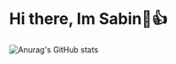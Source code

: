 # Hi there, Im Sabin🤙👍
![Anurag's GitHub stats](https://github-readme-stats.vercel.app/api?username=sabhattrai&show_icons=true&theme=radical)
